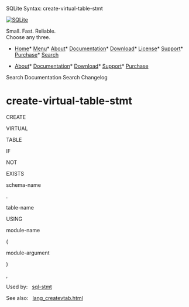




SQLite Syntax: create\-virtual\-table\-stmt




[![SQLite](../images/sqlite370_banner.gif)](../index.html)


Small. Fast. Reliable.  
Choose any three.


* [Home](../index.html)* [Menu](javascript:void(0))* [About](../about.html)* [Documentation](../docs.html)* [Download](../download.html)* [License](../copyright.html)* [Support](../support.html)* [Purchase](../prosupport.html)* [Search](javascript:void(0))




* [About](../about.html)* [Documentation](../docs.html)* [Download](../download.html)* [Support](../support.html)* [Purchase](../prosupport.html)






Search Documentation
Search Changelog







# create\-virtual\-table\-stmt








CREATE



VIRTUAL



TABLE



IF



NOT



EXISTS

schema\-name



.



table\-name

USING



module\-name



(



module\-argument



)




,





















  


Used by:   [sql\-stmt](./sql-stmt.html)  

See also:   [lang\_createvtab.html](../lang_createvtab.html)

